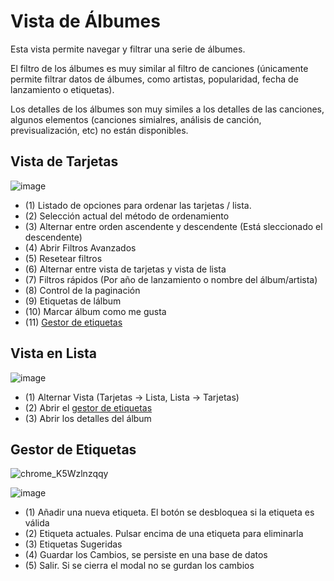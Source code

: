 # Vista de Álbumes

Esta vista permite navegar y filtrar una serie de álbumes.

El filtro de los álbumes es muy similar al filtro de canciones (únicamente permite filtrar datos de álbumes, como artistas, popularidad, fecha de lanzamiento o etiquetas).

Los detalles de los álbumes son muy similes a los detalles de las canciones, algunos elementos (canciones simialres, análisis de canción, previsualización, etc) no están disponibles.

## Vista de Tarjetas

![image](https://user-images.githubusercontent.com/10118909/176248145-d987db75-8eab-4a40-8dd6-22cbfb97c5eb.png)

- (1) Listado de opciones para ordenar las tarjetas / lista.
- (2) Selección actual del método de ordenamiento
- (3) Alternar entre orden ascendente y descendente (Está sleccionado el descendente)
- (4) Abrir Filtros Avanzados
- (5) Resetear filtros
- (6) Alternar entre vista de tarjetas y vista de lista
- (7) Filtros rápidos (Por año de lanzamiento o nombre del álbum/artista)
- (8) Control de la paginación
- (9) Etiquetas de lálbum
- (10) Marcar álbum como me gusta
- (11) [Gestor de etiquetas](#gestor-de-etiquetas)

## Vista en Lista

![image](https://user-images.githubusercontent.com/10118909/176248355-aca924a8-f9b5-4089-b2c7-40ce7abfc34f.png)

- (1) Alternar Vista (Tarjetas -> Lista, Lista -> Tarjetas)
- (2) Abrir el [gestor de etiquetas](#gestor-de-etiquetas)
- (3) Abrir los detalles del álbum

## Gestor de Etiquetas

![chrome_K5Wzlnzqqy](https://user-images.githubusercontent.com/10118909/176249297-6fcdfd04-09bb-4c3c-bb14-89069531fa5d.gif)

![image](https://user-images.githubusercontent.com/10118909/176249484-4c87e2a5-6c57-4560-8f41-346c80012a3b.png)

- (1) Añadir una nueva etiqueta. El botón se desbloquea si la etiqueta es válida
- (2) Etiqueta actuales. Pulsar encima de una etiqueta para eliminarla
- (3) Etiquetas Sugeridas
- (4) Guardar los Cambios, se persiste en una base de datos
- (5) Salir. Si se cierra el modal no se gurdan los cambios
